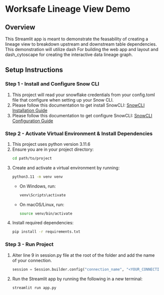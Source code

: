 # Worksafe Lineage View Demo

## Overview

This Streamlit app is meant to demonstrate the feasability of creating a lineage view to breakdown upstream and downstream table dependencies. This demonstration will utilize dash	For building the web app and layout and dash_cytoscape for creating the interactive data lineage graph.


## Setup Instructions

### Step 1 - Install and Configure Snow CLI
1. This project will read your snowflake credentials from your config.toml file that configure when setting up your Snow CLI.
2. Please follow this documentation to get install SnowCLI: [SnowCLI Installation Guide](https://docs.snowflake.com/en/developer-guide/snowflake-cli/installation/installation)
3. Please follow this documentation to get configure SnowCLI: [SnowCLI Configuration Guide](https://docs.snowflake.com/en/developer-guide/snowflake-cli/connecting/configure-cli)

### Step 2 - Activate Virtual Environment & Install Dependencies

1. This project uses python version 3.11.6
2. Ensure you are in your project directory:
   ```bash
   cd path/to/project
   ```
3. Create and activate a virtual environment by running:
   ```bash
   python3.11 -m venv venv
   ```
   - On Windows, run:
     ```bash
     venv\Scripts\activate
     ```
   - On macOS/Linux, run:
     ```bash
     source venv/bin/activate
     ```
4. Install required dependencies:
   ```bash
   pip install -r requirements.txt
   ```

### Step 3 - Run Project

1. Alter line 9 in session.py file at the root of the folder and add the name of your connection.
   ```python
   session = Session.builder.config("connection_name", "<YOUR_CONNECTION>").create()
   ```

2. Run the Streamlit app by running the following in a new terminal:
   ```bash
   streamlit run app.py
   ```